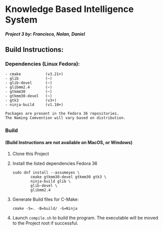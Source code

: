 # Knowledge Based Intelligence System
##### Project 3 by: Francisco, Nolan, Daniel

## Build Instructions: 

### Dependencies (Linux Fedora):

    - cmake           (v3.21+)
    - glib            (~)
    - glib-devel      (~)
    - glibmm2.4       (~)
    - gtkmm30         (~)
    - gtkmm30-devel   (~)
    - gtk3            (v3+)  
    - ninja-build     (v1.10+)
    
    Packages are present in the Fedora 36 repositories.
    The Naming Comvention will vary based on distribution.


### Build
#### (Build Instructions are not available on MacOS, or Windows)

1. Clone this Project
2. Install the listed dependencies
    Fedora 36
    ```
    sudo dnf install --assumeyes \
            cmake gtkmm30-devel gtkmm30 gtk3 \
            ninja-build glib \
            glib-devel \
            glibmm2.4 
    ```
3. Generate Build files for C-Make: 
    ```
    cmake -S=. -B=build/ -G=Ninja
    ```

4. Launch ```compile.sh``` to build the program. The executable will be moved to the Project root if successful.







